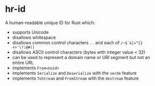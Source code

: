 # hr-id

A human-readable unique ID for Rust which:
 - supports Unicode
 - disallows whitespace
 - disallows common control characters `..` and each of ``/~$`&|=^{}<>'\?:@#()``
 - disallows ASCII control characters (bytes with integer value < 32)
 - can be used to represent a domain name or URI segment but not an entire URL
 - implements `From<Uuid>`
 - implements `Serialize` and `Deserialize` with the `serde` feature
 - implements `ToStream` and `FromStream` with the `destream` feature
